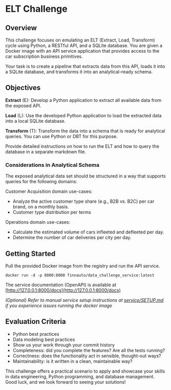 # ELT Challenge

## Overview
This challenge focuses on emulating an ELT (Extract, Load, Transform) cycle using Python, a RESTful API, and a SQLite database. You are given a Docker image with an API service application that provides access to the car subscription business primitives. 

Your task is to create a pipeline that extracts data from this API, loads it into a SQLite database, and transforms it into an analytical-ready schema.


## Objectives
**Extract** (E): Develop a Python application to extract all available data from the exposed API.

**Load** (L): Use the developed Python application to load the extracted data into a local SQLite database.

**Transform** (T): Transform the data into a schema that is ready for analytical queries. You can use Python or DBT for this purpose.

Provide detailed instructions on how to run the ELT and how to query the database in a separate markdown file.

### Considerations in Analytical Schema
The exposed analytical data set should be structured in a way that supports queries for the following domains:

Customer Acquisition domain use-cases:
- Analyze the active customer type share (e.g., B2B vs. B2C) per car brand, on a monthly basis.
- Customer type distribution per terms

Operations domain use-cases:
- Calculate the estimated volume of cars infleeted and defleeted per day.
- Determine the number of car deliveries per city per day.

## Getting Started

Pull the provided Docker image from the registry and run the API service.
```
docker run -d -p 8000:8000 finnauto/data_challenge_service:latest
```

The service documentation (OpenAPI) is available at [http://127.0.0.1:8000/docs](http://127.0.0.1:8000/docs)

*(Optional) Refer to manual service setup instructions at [service/SETUP.md](source/SETUP.md) if you _experience issues _running_ the docker_ image*

## Evaluation Criteria
- Python best practices
- Data modeling best practices
- Show us your work through your commit history
- Completeness: did you complete the features? Are all the tests running?
- Correctness: does the functionality act in sensible, thought-out ways?
- Maintainability: is it written in a clean, maintainable way?


This challenge offers a practical scenario to apply and showcase your skills in data engineering, Python programming, and database management. Good luck, and we look forward to seeing your solutions!